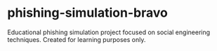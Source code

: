 # phishing-simulation-bravo
Educational phishing simulation project focused on social engineering techniques. Created for learning purposes only.
